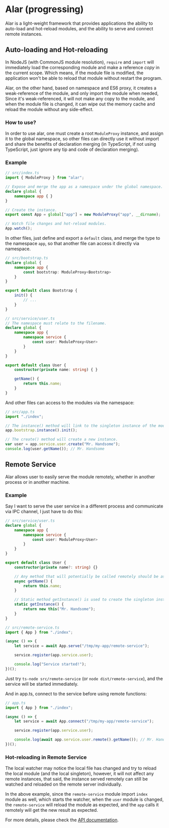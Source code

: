 # Alar (progressing)

Alar is a light-weight framework that provides applications the ability to 
auto-load and hot-reload modules, and the ability to serve and connect remote 
instances.

## Auto-loading and Hot-reloading

In NodeJS (with CommonJS module resolution), `require` and `import` will 
immediately load the corresponding module and make a reference *copy* in the 
current scope. Which means, if the module file is modified, the application
won't be able to reload that module without restart the program.

Alar, on the other hand, based on namespace and ES6 proxy, it creates a 
weak-reference of the module, and only import the module when needed, Since 
it's weak-referenced, it will not make any copy to the module, and when the 
module file is changed, it can wipe out the memory cache and reload the module 
without any side-effect.

### How to use?

In order to use alar, one must create a root `ModuleProxy` instance, and assign
it to the global namespace, so other files can directly use it without import 
and share the benefits of declaration merging (in TypeScript, if not using 
TypeScript, just ignore any tip and code of declaration merging).

### Example

```typescript
// src/index.ts
import { ModuleProxy } from "alar";

// Expose and merge the app as a namespace under the global namespace.
declare global {
    namespace app { }
}

// Create the instance.
export const App = global["app"] = new ModuleProxy("app", __dirname);

// Watch file changes and hot-reload modules.
App.watch();
```

In other files, just define and export a `default` class, and merge the type to
the namespace `app`, so that another file can access it directly via namespace.

```typescript
// src/bootstrap.ts
declare global {
    namespace app {
        const bootstrap: ModuleProxy<Bootstrap>
    }
}

export default class Bootstrap {
    init() {
        // ...
    }
}
```

```typescript
// src/service/user.ts
// The namespace must relate to the filename.
declare global {
    namespace app {
        namespace service {
            const user: ModuleProxy<User>
        }
    }
}

export default class User {
    constructor(private name: string) { }

    getName() {
        return this.name;
    }
}
```

And other files can access to the modules via the namespace:

```typescript
// src/app.ts
import "./index";

// The instance() method will link to the singleton instance of the module.
app.bootstrap.instance().init();

// The create() method will create a new instance.
var user = app.service.user.create("Mr. Handsome");
console.log(user.getName()); // Mr. Handsome
```

## Remote Service

Alar allows user to easily serve the module remotely, whether in another 
process or in another machine.

### Example

Say I want to serve the user service in a different process and communicate via
IPC channel, I just have to do this:

```typescript
// src/service/user.ts
declare global {
    namespace app {
        namespace service {
            const user: ModuleProxy<User>
        }
    }
}

export default class User {
    constructor(private name?: string) {}

    // Any method that will potentially be called remotely should be async.
    async getName() {
        return this.name;
    }

    // Static method getInstance() is used to create the singleton instance.
    static getInstance() {
        return new this("Mr. Handsome");
    }
}
```

```typescript
// src/remote-service.ts
import { App } from "./index";

(async () => {
    let service = await App.serve("/tmp/my-app/remote-service");

    service.register(app.service.user);

    console.log("Service started!");
})();
```

Just try `ts-node src/remote-service` (or `node dist/remote-service`), and the
service will be started immediately.

And in app.ts, connect to the service before using remote functions:

```typescript
// app.ts
import { App } from "./index";

(async () => {
    let service = await App.connect("/tmp/my-app/remote-service");

    service.register(app.service.user);

    console.log(await app.service.user.remote().getName()); // Mr. Handsome
})();
```

### Hot-reloading in Remote Service

The local watcher may notice the local file has changed and try to reload the 
local module (and the local singleton), however, it will not affect any remote 
instances, that said, the instance served remotely can still be watched and 
reloaded on the remote server individually.

In the above example, since the `remote-service` module import `index` module as
well, which starts the watcher, when the `user` module is changed, the 
`remote-service` will reload the module as expected, and the `app` calls it 
remotely will get the new result as expected.

For more details, please check the [API documentation](./api.md).